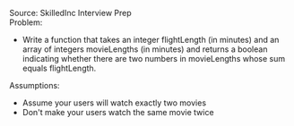 Source: SkilledInc Interview Prep  
Problem:  
- Write a function that takes an integer flightLength (in minutes) and an array of
integers movieLengths (in minutes) and returns a boolean indicating whether there are
two numbers in movieLengths whose sum equals flightLength.


Assumptions: 
- Assume your users will watch exactly two movies  
- Don't make your users watch the same movie twice  